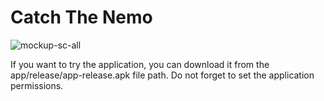 # Catch The Nemo

![mockup-sc-all](https://github.com/okancingoz/CatchTheNemo/assets/88890682/324994bf-8e01-402c-a64c-7ac0ad32eb0f)

If you want to try the application, you can download it from the app/release/app-release.apk file path. Do not forget to set the application permissions.
